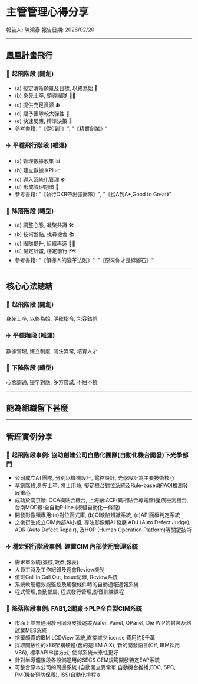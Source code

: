 # 主管管理心得分享

報告人: 陳鴻泰
報告日期: 2026/02/20

---

## 鳳凰計畫飛行

### 🛫 起飛階段 (開創)
*   (a) 擬定清晰願景及目標, 以終為始 🎯
*   (b) 身先士卒, 領導團隊 👨‍🏫
*   (c) 提供充足資源 ⛽
*   (d) 賦予團隊較大彈性 🤸
*   (e) 快速反應, 精準決策 🙏
*   參考書籍: "《從0到1》", "《精實創業》"

### ✈️ 平穩飛行階段 (維運)
*   (a) 管理數據收集 📊
*   (b) 建立數據 KPI 📈
*   (c) 導入系統化管理 ⚙️
*   (d) 形成管理閉環 🔄
*   參考書籍: "《執行OKR帶出強團隊》", "《從A到A+,Good to Great》"

### 🛬 降落階段 (轉型)
*   (a) 調整心態, 凝聚共識 🛠️
*   (b) 技術盤點, 找尋機會 📚
*   (c) 團隊提升, 組織再造 🧑‍✈️
*   (d) 擬定計畫, 穩定前行 🗺️
*   參考書籍: "《領導人的變革法則》", "《原來你才是絆腳石》"

---

## 核心心法總結

### 🛫 起飛階段 (開創)
身先士卒, 以終為始, 明確指令, 包容錯誤

### ✈️ 平穩階段 (維運)
數據管理, 建立制度, 關注異常, 培育人才

### 🛬 下降階段 (轉型)
心態調適, 提早對應, 多方嘗試, 不屈不撓

---

## 能為組織留下甚麼

---

## 管理實例分享

### 🛫 起飛階段事例: 協助創建公司自動化團隊(自動化機台開發)下光學部門
*   公司成立AT團隊, 分別以機械設計, 電控設計, 光學設計為主要技術核心
*   草創階段,身先士卒, 將士用命, 擬定機台對位系統及Rule-based的AOI檢測發展重心
*   成功於南京廠: OCA模貼合機台, 上海廠:ACF(異相貼合導電膠)壓痕檢測機台, 台南MOD廠:全自動P-line (模組自動化一條龍)
*   開發影像類專用:(a)對位函式庫, (b)OI缺陷辨識系統, (c)API面板判定系統
*   之後衍生成立CIM內部AI小組, 專注影像類AI 發展 ADJ (Auto Defect Judge), ADR (Auto Defect Repair), 及HOP (Human Operation Platform)等關鍵技術

### ✈️ 穩定飛行階段事例: 建置CIM 內部使用管理系統
*   需求單系統(簽核,效益,報表)
*   人員工時及工作紀錄及週會Review機制
*   值班Call In,Call Out, Issue紀錄, Review系統
*   系統軟硬體效能監控及觸發條件時的自動通報通報系統
*   程式管理,自動部屬, 程式發行管理,影音訓練課程

### 🛬 降落階段事例: FAB1,2關廠->PLP全自製CIM系統
*   市面上並無適用於可同時支援追蹤Wafer, Panel, QPanel, Die WIP的封裝及測試業MES系統
*   捨棄頗貴的IBM LCDView 系統,直接減少license 費用約5千萬
*   採取開放性的x86架構硬體(舊的是IBM AIX), 新的開發語言(C#, IBM採用VB6), 標準API串接方式, 使得系統未來性更好
*   針對半導體後段各設備適用的SECS GEM規範開發特定EAP系統
*   可整合原本公司的周邊系統 (自動開立異常單,自動機台推播,EDC, SPC, PM(機台預防保養), ISS(自動化排程))
